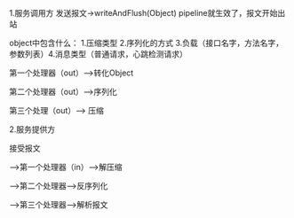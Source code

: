 1.服务调用方
发送报文->writeAndFlush(Object) pipeline就生效了，报文开始出站

object中包含什么：
1.压缩类型 2.序列化的方式 3.负载（接口名字，方法名字，参数列表）4.消息类型（普通请求，心跳检测请求）

第一个处理器（out）-->转化Object

第二个处理器（out）-->序列化

第三个处理（out）-->   压缩

2.服务提供方

接受报文

-->第一个处理器（in）-->解压缩

-->第二个处理器-->反序列化

-->第三个处理器-->解析报文

    
    